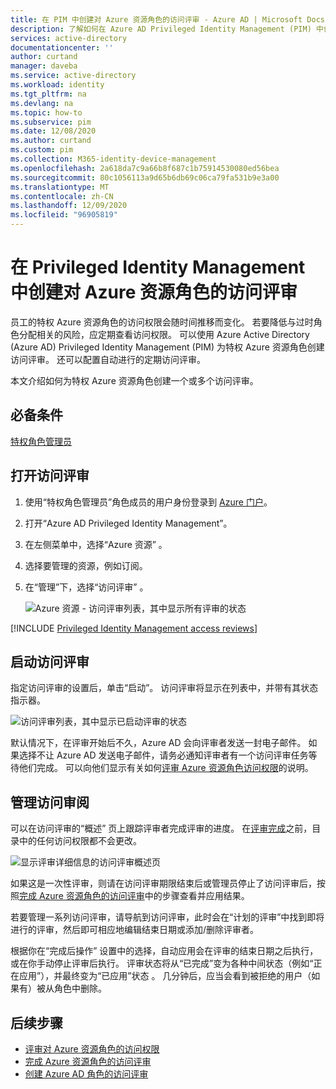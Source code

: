```yaml
---
title: 在 PIM 中创建对 Azure 资源角色的访问评审 - Azure AD | Microsoft Docs
description: 了解如何在 Azure AD Privileged Identity Management (PIM) 中创建 Azure 资源角色的访问评审。
services: active-directory
documentationcenter: ''
author: curtand
manager: daveba
ms.service: active-directory
ms.workload: identity
ms.tgt_pltfrm: na
ms.devlang: na
ms.topic: how-to
ms.subservice: pim
ms.date: 12/08/2020
ms.author: curtand
ms.custom: pim
ms.collection: M365-identity-device-management
ms.openlocfilehash: 2a618da7c9a66b8f687c1b75914530080ed56bea
ms.sourcegitcommit: 80c1056113a9d65b6db69c06ca79fa531b9e3a00
ms.translationtype: MT
ms.contentlocale: zh-CN
ms.lasthandoff: 12/09/2020
ms.locfileid: "96905819"
---
```

# <a name="create-an-access-review-of-azure-resource-roles-in-privileged-identity-management"></a>在 Privileged Identity Management 中创建对 Azure 资源角色的访问评审

员工的特权 Azure 资源角色的访问权限会随时间推移而变化。 若要降低与过时角色分配相关的风险，应定期查看访问权限。 可以使用 Azure Active Directory (Azure AD) Privileged Identity Management (PIM) 为特权 Azure 资源角色创建访问评审。 还可以配置自动进行的定期访问评审。

本文介绍如何为特权 Azure 资源角色创建一个或多个访问评审。

## <a name="prerequisites"></a>必备条件

[特权角色管理员](../roles/permissions-reference.md#privileged-role-administrator)

## <a name="open-access-reviews"></a>打开访问评审

1. 使用“特权角色管理员”角色成员的用户身份登录到 [Azure 门户](https://portal.azure.com/)。

1. 打开“Azure AD Privileged Identity Management”。 

1. 在左侧菜单中，选择“Azure 资源”  。

1. 选择要管理的资源，例如订阅。

1. 在“管理”下，选择“访问评审”  。

    ![Azure 资源 - 访问评审列表，其中显示所有评审的状态](./media/pim-resource-roles-start-access-review/access-reviews.png)

[!INCLUDE [Privileged Identity Management access reviews](../../../includes/active-directory-privileged-identity-management-access-reviews.md)]

## <a name="start-the-access-review"></a>启动访问评审

指定访问评审的设置后，单击“启动”。  访问评审将显示在列表中，并带有其状态指示器。

![访问评审列表，其中显示已启动评审的状态](./media/pim-resource-roles-start-access-review/access-reviews-list.png)

默认情况下，在评审开始后不久，Azure AD 会向评审者发送一封电子邮件。 如果选择不让 Azure AD 发送电子邮件，请务必通知评审者有一个访问评审任务等待他们完成。 可以向他们显示有关如何[评审 Azure 资源角色访问权限](pim-resource-roles-perform-access-review.md)的说明。

## <a name="manage-the-access-review"></a>管理访问审阅

可以在访问评审的“概述”  页上跟踪评审者完成评审的进度。 在[评审完成](pim-resource-roles-complete-access-review.md)之前，目录中的任何访问权限都不会更改。

![显示评审详细信息的访问评审概述页](./media/pim-resource-roles-start-access-review/access-review-overview.png)

如果这是一次性评审，则请在访问评审期限结束后或管理员停止了访问评审后，按照[完成 Azure 资源角色的访问评审](pim-resource-roles-complete-access-review.md)中的步骤查看并应用结果。  

若要管理一系列访问评审，请导航到访问评审，此时会在“计划的评审”中找到即将进行的评审，然后即可相应地编辑结束日期或添加/删除评审者。

根据你在“完成后操作”  设置中的选择，自动应用会在评审的结束日期之后执行，或在你手动停止评审后执行。 评审状态将从“已完成”变为各种中间状态（例如“正在应用”），并最终变为“已应用”状态    。 几分钟后，应当会看到被拒绝的用户（如果有）被从角色中删除。

## <a name="next-steps"></a>后续步骤

- [评审对 Azure 资源角色的访问权限](pim-resource-roles-perform-access-review.md)
- [完成 Azure 资源角色的访问评审](pim-resource-roles-complete-access-review.md)
- [创建 Azure AD 角色的访问评审](pim-how-to-start-security-review.md)
